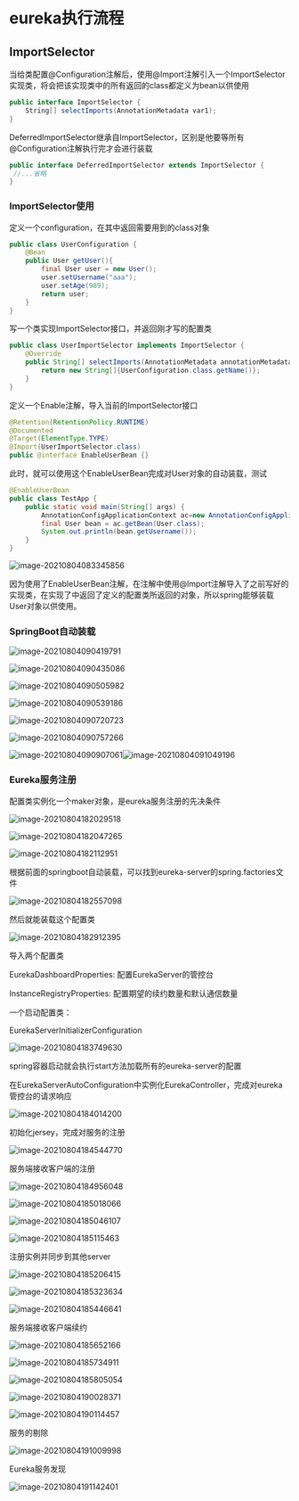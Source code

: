 #  eureka执行流程

## ImportSelector

当给类配置@Configuration注解后，使用@Import注解引入一个ImportSelector实现类，将会把该实现类中的所有返回的class都定义为bean以供使用

```java
public interface ImportSelector {
    String[] selectImports(AnnotationMetadata var1);
}
```

DeferredImportSelector继承自ImportSelector，区别是他要等所有@Configuration注解执行完才会进行装载

```java
public interface DeferredImportSelector extends ImportSelector {
 //...省略
}
```

### ImportSelector使用

定义一个configuration，在其中返回需要用到的class对象

```java
public class UserConfiguration {
    @Bean
    public User getUser(){
        final User user = new User();
        user.setUsername("aaa");
        user.setAge(989);
        return user;
    }
}
```

写一个类实现ImportSelector接口，并返回刚才写的配置类

```java
public class UserImportSelector implements ImportSelector {
    @Override
    public String[] selectImports(AnnotationMetadata annotationMetadata) {
        return new String[]{UserConfiguration.class.getName()};
    }
}
```

定义一个Enable注解，导入当前的ImportSelector接口

```java
@Retention(RetentionPolicy.RUNTIME)
@Documented
@Target(ElementType.TYPE)
@Import(UserImportSelector.class)
public @interface EnableUserBean {}
```

此时，就可以使用这个EnableUserBean完成对User对象的自动装载，测试

```java
@EnableUserBean
public class TestApp {
    public static void main(String[] args) {
        AnnotationConfigApplicationContext ac=new AnnotationConfigApplicationContext(TestApp.class);
        final User bean = ac.getBean(User.class);
        System.out.println(bean.getUsername());
    }
}
```

![image-20210804083345856](C:\Users\17314\AppData\Roaming\Typora\typora-user-images\image-20210804083345856.png)

因为使用了EnableUserBean注解，在注解中使用@Import注解导入了之前写好的实现类，在实现了中返回了定义的配置类所返回的对象，所以spring能够装载User对象以供使用。



### SpringBoot自动装载

![image-20210804090419791](C:\Users\17314\AppData\Roaming\Typora\typora-user-images\image-20210804090419791.png)

![image-20210804090435086](C:\Users\17314\AppData\Roaming\Typora\typora-user-images\image-20210804090435086.png)

![image-20210804090505982](C:\Users\17314\AppData\Roaming\Typora\typora-user-images\image-20210804090505982.png)

![image-20210804090539186](C:\Users\17314\AppData\Roaming\Typora\typora-user-images\image-20210804090539186.png)

![image-20210804090720723](C:\Users\17314\AppData\Roaming\Typora\typora-user-images\image-20210804090720723.png)

![image-20210804090757266](C:\Users\17314\AppData\Roaming\Typora\typora-user-images\image-20210804090757266.png)

![image-20210804090907061](C:\Users\17314\AppData\Roaming\Typora\typora-user-images\image-20210804090907061.png)![image-20210804091049196](C:\Users\17314\AppData\Roaming\Typora\typora-user-images\image-20210804091049196.png)



### Eureka服务注册

配置类实例化一个maker对象，是eureka服务注册的先决条件

![image-20210804182029518](C:\Users\17314\AppData\Roaming\Typora\typora-user-images\image-20210804182029518.png)

![image-20210804182047265](C:\Users\17314\AppData\Roaming\Typora\typora-user-images\image-20210804182047265.png)

![image-20210804182112951](C:\Users\17314\AppData\Roaming\Typora\typora-user-images\image-20210804182112951.png)

根据前面的springboot自动装载，可以找到eureka-server的spring.factories文件

![image-20210804182557098](C:\Users\17314\AppData\Roaming\Typora\typora-user-images\image-20210804182557098.png)

然后就能装载这个配置类

![image-20210804182912395](C:\Users\17314\AppData\Roaming\Typora\typora-user-images\image-20210804182912395.png)

导入两个配置类

EurekaDashboardProperties: 配置EurekaServer的管控台

InstanceRegistryProperties: 配置期望的续约数量和默认通信数量

一个启动配置类：

EurekaServerInitializerConfiguration

![image-20210804183749630](C:\Users\17314\AppData\Roaming\Typora\typora-user-images\image-20210804183749630.png)

spring容器启动就会执行start方法加载所有的eureka-server的配置

在EurekaServerAutoConfiguration中实例化EurekaController，完成对eureka管控台的请求响应

![image-20210804184014200](C:\Users\17314\AppData\Roaming\Typora\typora-user-images\image-20210804184014200.png)

初始化jersey，完成对服务的注册

![image-20210804184544770](C:\Users\17314\AppData\Roaming\Typora\typora-user-images\image-20210804184544770.png)

服务端接收客户端的注册

![image-20210804184956048](C:\Users\17314\AppData\Roaming\Typora\typora-user-images\image-20210804184956048.png)

![image-20210804185018066](C:\Users\17314\AppData\Roaming\Typora\typora-user-images\image-20210804185018066.png)

![image-20210804185046107](C:\Users\17314\AppData\Roaming\Typora\typora-user-images\image-20210804185046107.png)

![image-20210804185115463](C:\Users\17314\AppData\Roaming\Typora\typora-user-images\image-20210804185115463.png)

注册实例并同步到其他server

![image-20210804185206415](C:\Users\17314\AppData\Roaming\Typora\typora-user-images\image-20210804185206415.png)

![image-20210804185323634](C:\Users\17314\AppData\Roaming\Typora\typora-user-images\image-20210804185323634.png)

![image-20210804185446641](C:\Users\17314\AppData\Roaming\Typora\typora-user-images\image-20210804185446641.png)

服务端接收客户端续约

![image-20210804185652166](C:\Users\17314\AppData\Roaming\Typora\typora-user-images\image-20210804185652166.png)

![image-20210804185734911](C:\Users\17314\AppData\Roaming\Typora\typora-user-images\image-20210804185734911.png)

![image-20210804185805054](C:\Users\17314\AppData\Roaming\Typora\typora-user-images\image-20210804185805054.png)

![image-20210804190028371](C:\Users\17314\AppData\Roaming\Typora\typora-user-images\image-20210804190028371.png)

![image-20210804190114457](C:\Users\17314\AppData\Roaming\Typora\typora-user-images\image-20210804190114457.png)

服务的剔除

![image-20210804191009998](C:\Users\17314\AppData\Roaming\Typora\typora-user-images\image-20210804191009998.png)



Eureka服务发现

![image-20210804191142401](C:\Users\17314\AppData\Roaming\Typora\typora-user-images\image-20210804191142401.png)

